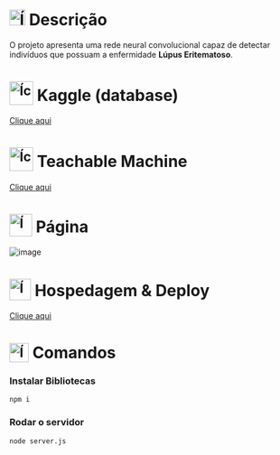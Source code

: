 # <img src="https://github.com/user-attachments/assets/caabfdf0-0f9e-44a3-8200-c6579fe87887" alt="Ícone de descrição" width="28"> Descrição
O projeto apresenta uma rede neural convolucional capaz de detectar indivíduos que possuam a enfermidade __Lúpus Eritematoso__.

# <sub><img src="https://img.icons8.com/?size=100&id=bMncK0wGFANA&format=png&color=000000" alt="Ícone do Kaggle" width="42"></sub> Kaggle (database)
[Clique aqui](https://www.kaggle.com/datasets)

# <sub><img src="https://img.icons8.com/?size=100&id=9BozhiQDmlPL&format=png&color=000000" alt="Ícone de professor" width="42"></sub> Teachable Machine
[Clique aqui](https://teachablemachine.withgoogle.com/)

# <sub><img src="https://img.icons8.com/?size=100&id=58715&format=png&color=000000" alt="Ícone de borboleta" width="40"></sub> Página
![image](https://github.com/user-attachments/assets/b20dc353-4a06-44e7-a73e-a4d0de9a71ae)

# <sub><img src="https://github.com/user-attachments/assets/26c4d34c-4543-41e5-a030-d6e264f6e7f5" alt="Ícone de professor" width="38"></sub> Hospedagem & Deploy
[Clique aqui](https://detectles.onrender.com/)

# <sub><img src="https://github.com/user-attachments/assets/d0d16049-1571-4980-833f-9876af07cd0b" alt="Ícone de terminal" width="34"></sub> Comandos
### Instalar Bibliotecas
```
npm i
```

### Rodar o servidor
```
node server.js
```
